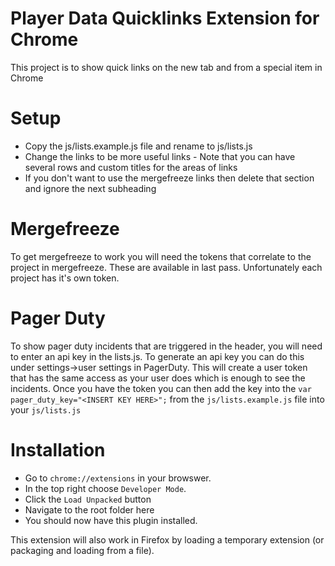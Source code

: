# Player Data Quicklinks Extension for Chrome
This project is to show quick links on the new tab and from a special item in Chrome

# Setup
- Copy the js/lists.example.js file and rename to js/lists.js
- Change the links to be more useful links - Note that you can have several rows and custom titles for the areas of links
- If you don't want to use the mergefreeze links then delete that section and ignore the next subheading

# Mergefreeze
To get mergefreeze to work you will need the tokens that correlate to the project in mergefreeze. These are available in last pass. Unfortunately each project has it's own token.

# Pager Duty
To show pager duty incidents that are triggered in the header, you will need to enter an api key in the lists.js. To generate an api key you can do this under settings->user settings in PagerDuty. This will create a user token that has the same access as your user does which is enough to see the incidents. Once you have the token you can then add the key into the `var pager_duty_key="<INSERT KEY HERE>";` from the `js/lists.example.js` file into your `js/lists.js`

# Installation
- Go to `chrome://extensions` in your browswer.
- In the top right choose `Developer Mode`.
- Click the `Load Unpacked` button
- Navigate to the root folder here
- You should now have this plugin installed.

This extension will also work in Firefox by loading a temporary extension (or packaging and loading from a file).

